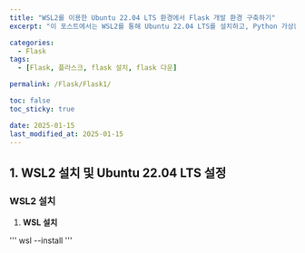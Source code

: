 ```yaml
---
title: "WSL2를 이용한 Ubuntu 22.04 LTS 환경에서 Flask 개발 환경 구축하기"
excerpt: "이 포스트에서는 WSL2를 통해 Ubuntu 22.04 LTS를 설치하고, Python 가상환경을 설정하여 Flask를 설치하는 과정을 정리합니다. "

categories:
  - Flask
tags:
  - [Flask, 플라스크, flask 설치, flask 다운]

permalink: /Flask/Flask1/

toc: false
toc_sticky: true

date: 2025-01-15
last_modified_at: 2025-01-15
---
```


## 1. WSL2 설치 및 Ubuntu 22.04 LTS 설정

### WSL2 설치
1. **WSL 설치**

'''
wsl --install
'''